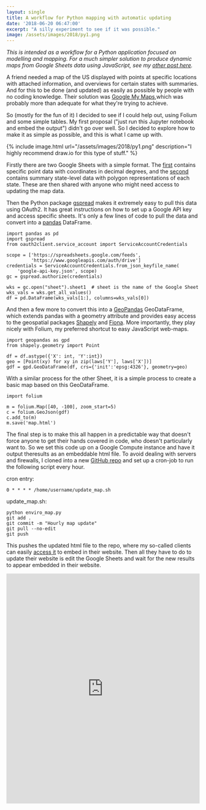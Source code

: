 ```yaml
---
layout: single
title: A workflow for Python mapping with automatic updating
date: '2018-06-20 06:47:00'
excerpt: "A silly experiment to see if it was possible."
image: /assets/images/2018/py1.png
---
```


*This is intended as a workflow for a Python application focused on modelling and mapping. For a much simpler solution to produce dynamic maps from Google Sheets data using JavaScript, see my [other post here](https://rdrn.me/leaflet-maps-google-sheets/).*

A friend needed a map of the US displayed with points at specific locations with attached information, and overviews for certain states with summaries. And for this to be done (and updated) as easily as possible by people with no coding knowledge. Their solution was [Google My Maps](https://www.google.com/mymaps),which was probably more than adequate for what they're trying to achieve.

So (mostly for the fun of it) I decided to see if I could help out, using Folium and some simple tables. My first proposal ("just run this Jupyter notebook and embed the output") didn't go over well. So I decided to explore how to make it as simple as possible, and this is what I came up with.

{% include image.html url="/assets/images/2018/py1.png" description="I highly recommend draw.io for this type of stuff." %}

Firstly there are two Google Sheets with a simple format. The [first](https://docs.google.com/spreadsheets/d/1WyZNokrgj5NmbyYrRIOQDa2mZ0_SEdbjBohR2RmKXp8/edit?usp=sharing) contains specific point data with coordinates in decimal degrees, and the [second](https://docs.google.com/spreadsheets/d/15t8dZIab3cNoN3y3WVYVy4a-RITFhfvlPWIKSKAuV0Y/edit?usp=sharing) contains summary state-level data with polygon representations of each state. These are then shared with anyone who might need access to updating the map data.

Then the Python package [gspread](https://github.com/burnash/gspread) makes it extremely easy to pull this data using OAuth2. It has great instructions on how to set up a Google API key and access specific sheets. It's only a few lines of code to pull the data and convert into a [pandas](https://pandas.pydata.org/) DataFrame.

```
import pandas as pd
import gspread
from oauth2client.service_account import ServiceAccountCredentials

scope = ['https://spreadsheets.google.com/feeds',
         'https://www.googleapis.com/auth/drive']
credentials = ServiceAccountCredentials.from_json_keyfile_name(
    'google-api-key.json', scope)
gc = gspread.authorize(credentials)

wks = gc.open("sheet").sheet1  # sheet is the name of the Google Sheet
wks_vals = wks.get_all_values()
df = pd.DataFrame(wks_vals[1:], columns=wks_vals[0])
```

And then a few more to convert this into a [GeoPandas](http://geopandas.org/) GeoDataFrame, which extends pandas with a geometry  attribute and provides easy access to the geospatial packages [Shapely](http://toblerity.org/shapely/) and [Fiona](http://toblerity.org/fiona/). More importantly, they play nicely with Folium, my preferred shortcut to easy JavaScript web-maps.

```
import geopandas as gpd
from shapely.geometry import Point

df = df.astype({'X': int, 'Y':int})
geo = [Point(xy) for xy in zip(laws['Y'], laws['X'])]
gdf = gpd.GeoDataFrame(df, crs={'init':'epsg:4326'}, geometry=geo)
```

With a similar process for the other Sheet, it is a simple process to create a basic map based on this GeoDataFrame.

```
import folium

m = folium.Map([40, -100], zoom_start=5)
c = folium.GeoJson(gdf)     
c.add_to(m)  
m.save('map.html')
```

The final step is to make this all happen in a predictable way that doesn't force anyone to get their hands covered in code, who doesn't particularly want to. So we set this code up on a Google Compute instance and have it output theresults as an embeddable html file. To avoid dealing with servers and firewalls, I cloned into a new [GitHub repo](https://github.com/carderne/web-mapping/tree/master/folium-gspread) and set up a cron-job to run the following script every hour.

cron entry:

```
0 * * * * /home/username/update_map.sh
```

update_map.sh:

```
python enviro_map.py
git add .
git commit -m "Hourly map update"
git pull --no-edit
git push
```

This pushes the updated html file to the repo, where my so-called clients can easily [access it](https://github.com/carderne/leaflet-gsheets) to embed in their website. Then all they have to do to update their website is edit the Google Sheets and wait for the new results to appear embedded in their website.

<iframe src="https://rdrn.me/leaflet-gsheets/" style="width: 100%; height: 600px" name="internal" frameborder="0"></iframe>
